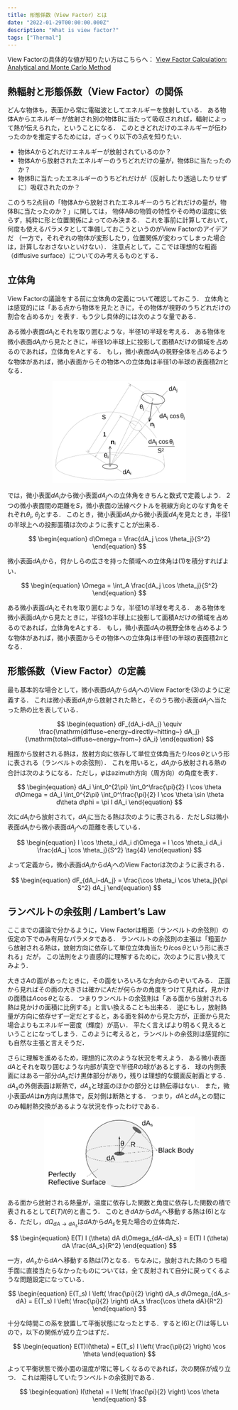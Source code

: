 ```yaml
---
title: 形態係数（View Factor）とは
date: "2022-01-29T00:00:00.000Z"
description: "What is view factor?"
tags: ["Thermal"]
---
```


View Factorの具体的な値が知りたい方はこちらへ：
[View Factor Calculation: Analytical and Monte Carlo Method](https://kanamesasaki.github.io/viewfactor/)

## 熱輻射と形態係数（View Factor）の関係

どんな物体も，表面から常に電磁波としてエネルギーを放射している．
ある物体Aからエネルギーが放射され別の物体Bに当たって吸収されれば，輻射によって熱が伝えられた，ということになる．
このときどれだけのエネルギーが伝わったのかを推定するためには，ざっくり以下の3点を知りたい．

- 物体Aからどれだけエネルギーが放射されているのか？
- 物体Aから放射されたエネルギーのうちどれだけの量が，物体Bに当たったのか？
- 物体Bに当たったエネルギーのうちどれだけが（反射したり透過したりせずに）吸収されたのか？

このうち2点目の「物体Aから放射されたエネルギーのうちどれだけの量が，物体Bに当たったのか？」に関しては，
物体ABの物質の特性やその時の温度に依らず，純粋に形と位置関係によってのみ決まる．
これを事前に計算しておいて，何度も使えるパラメタとして準備しておこうというのがView Factorのアイデアだ
（一方で，それぞれの物体が変形したり，位置関係が変わってしまった場合は，計算しなおさないといけない）．
注意点として，ここでは理想的な粗面（diffusive surface）についてのみ考えるものとする．

## 立体角

View Factorの議論をする前に立体角の定義について確認しておこう．
立体角とは感覚的には「ある点から物体を見たときに，その物体が視野のうちどれだけの割合を占めるか」を表す．もう少し具体的には次のような量である．

ある微小表面$dA_i$とそれを取り囲むような，半径1の半球を考える．
ある物体を微小表面$dA_i$から見たときに，半径1の半球上に投影して面積Aだけの領域を占めるのであれば，立体角を$A$とする．
もし，微小表面$dA_i$の視野全体を占めるような物体があれば，微小表面からその物体への立体角は半径1の半球の表面積$2\pi$となる．

<div align="center"><img src=".\solidangle.svg" width="300"></div>

では，微小表面$dA_i$から微小表面$dA_j$への立体角をきちんと数式で定義しよう．
2つの微小表面間の距離を$S$，微小表面の法線ベクトルを視線方向とのなす角をそれぞれ$\theta_i$, $\theta_j$とする．
このとき，微小表面$dA_i$から微小表面$dA_j$を見たとき，半径1の半球上への投影面積は次のように表すことが出来る．

$$
\begin{equation}
d\Omega = \frac{dA_j \cos \theta_j}{S^2}
\end{equation}
$$

微小表面$dA_i$から，何かしらの広さを持った領域への立体角は(1)を積分すればよい．

$$
\begin{equation}
\Omega = \int_A \frac{dA_j \cos \theta_j}{S^2}
\end{equation}
$$

ある微小表面$dA_i$とそれを取り囲むような，半径1の半球を考える．
ある物体を微小表面$dA_i$から見たときに，半径1の半球上に投影して面積Aだけの領域を占めるのであれば，立体角を$A$とする．
もし，微小表面$dA_i$の視野全体を占めるような物体があれば，微小表面からその物体への立体角は半径1の半球の表面積$2\pi$となる．

## 形態係数（View Factor）の定義

最も基本的な場合として，微小表面$dA_i$から$dA_j$へのView Factorを(3)のように定義する．
これは微小表面$dA_i$から放射された熱と，そのうち微小表面$dA_j$へ当たった熱の比を表している．

$$
\begin{equation}
dF_{dA_i-dA_j} \equiv \frac{\mathrm{diffuse~energy~directly~hitting~} dA_j}{\mathrm{total~diffuse~energy~from~} dA_i}
\end{equation}
$$

粗面から放射される熱は，放射方向に依存して単位立体角当たり$I \cos \theta$という形に表される（ランベルトの余弦則）．
これを用いると，$dA_i$から放射される熱の合計は次のようになる．ただし，$\varphi$はazimuth方向（周方向）の角度を表す．

$$
\begin{equation}
dA_i \int_0^{2\pi} \int_0^\frac{\pi}{2} I \cos \theta d\Omega = dA_i \int_0^{2\pi} \int_0^\frac{\pi}{2} I \cos \theta \sin \theta d\theta d\phi = \pi I dA_i
\end{equation}
$$

次に$dA_i$から放射されて，$dA_j$に当たる熱は次のように表される．ただし$S$は微小表面$dA_i$から微小表面$dA_j$への距離を表している．

$$
\begin{equation}
I \cos \theta_i dA_i d\Omega = I \cos \theta_i dA_i \frac{dA_j \cos \theta_j}{S^2} \tag{4}
\end{equation}
$$

よって定義から，微小表面$dA_i$から$dA_j$へのView Factorは次のように表される．

$$
\begin{equation}
dF_{dA_i-dA_j} = \frac{\cos \theta_i \cos \theta_j}{\pi S^2} dA_j
\end{equation}
$$

## ランベルトの余弦則 / Lambert’s Law

ここまでの議論で分かるように，View Factorは粗面（ランベルトの余弦則）の仮定の下でのみ有用なパラメタである．
ランベルトの余弦則の主張は「粗面から放射される熱は，放射方向に依存して単位立体角当たり$I \cos \theta$という形に表される」だが，
この法則をより直感的に理解するために，次のように言い換えてみよう．

大きさ$A$の面があったときに，その面をいろいろな方向からのぞいてみる．
正面から見ればその面の大きさは確かに$A$だが何らかの角度をつけて見れば，見かけの面積は$A \cos \theta$となる．
つまりランベルトの余弦則は「ある面から放射される熱は見かけの面積に比例する」と言い換えることも出来る．
逆にもし，放射熱量が方向に依存せず一定だとすると，ある面を斜めから見た方が，正面から見た場合よりもエネルギー密度（輝度）が高い．
平たく言えばより明るく見えるということになってしまう．このように考えると，ランベルトの余弦則は感覚的にも自然な主張と言えそうだ．

さらに理解を進めるため，理想的に次のような状況を考えよう．
ある微小表面$dA$とそれを取り囲むような内部が真空で半径$R$の球があるとする．
球の内側表面にはある一部分$dA_s$だけ黒体部分があり，残りは理想的な鏡面反射面とする．
$dA_s$の外側表面は断熱で，$dA_s$と球面のほかの部分とは熱伝導はない．
また，微小表面$dA$は$\boldsymbol{n}$方向は黒体で，反対側は断熱とする．
つまり，$dA$と$dA_s$との間にのみ輻射熱交換があるような状況を作ったわけである．

<div align="center"><img src=".\lambert.svg" width="340"></div>

ある面から放射される熱量が，温度に依存した関数と角度に依存した関数の積で表されるとして$E(T) I(\theta)$と書こう．
このとき$dA$から$dA_s$へ移動する熱は(6)となる．ただし，$d\Omega_{dA \to dA_s}$は$dA$から$dA_s$を見た場合の立体角だ．

$$
\begin{equation}
E(T) I (\theta) dA d\Omega_{dA-dA_s} = E(T) I (\theta) dA \frac{dA_s}{R^2}
\end{equation}
$$

一方，$dA_s$から$dA$へ移動する熱は(7)となる．ちなみに，放射された熱のうち相手面に直接当たらなかったものについては，全て反射されて自分に戻ってくるような問題設定になっている．

$$
\begin{equation}
E(T_s) I \left( \frac{\pi}{2} \right) dA_s d\Omega_{dA_s-dA} = E(T_s) I \left( \frac{\pi}{2} \right) dA_s \frac{\cos \theta dA}{R^2}
\end{equation}
$$

十分な時間この系を放置して平衡状態になったとする．すると(6)と(7)は等しいので，以下の関係が成り立つはずだ．

$$
\begin{equation}
E(T)I(\theta) = E(T_s) I \left( \frac{\pi}{2} \right) \cos \theta
\end{equation}
$$

よって平衡状態で微小面の温度が常に等しくなるのであれば，次の関係が成り立つ．
これは期待していたランベルトの余弦則である．

$$
\begin{equation}
I(\theta) = I \left( \frac{\pi}{2} \right) \cos \theta
\end{equation}
$$